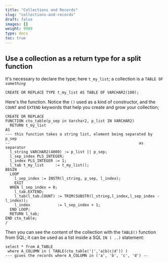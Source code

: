 ```yaml
---
title: "Collections and Records"
slug: "collections-and-records"
draft: false
images: []
weight: 9989
type: docs
toc: true
---
```


## Use a collection as a return type for a split function
It's necessary to declare the type; here `t_my_list`; a collection is a `TABLE OF` *``something``*

    CREATE OR REPLACE TYPE t_my_list AS TABLE OF VARCHAR2(100);

Here's the function. Notice the `()` used as a kind of constructor, and the `COUNT` and `EXTEND` keywords that help you create and grow your collection;

    CREATE OR REPLACE
    FUNCTION cto_table(p_sep in Varchar2, p_list IN VARCHAR2)
      RETURN t_my_list
    AS
    --- this function takes a string list, element being separated by p_sep
    --                                                         as separator
      l_string VARCHAR2(4000) := p_list || p_sep;
      l_sep_index PLS_INTEGER;
      l_index PLS_INTEGER := 1;
      l_tab t_my_list     := t_my_list();
    BEGIN
      LOOP
        l_sep_index := INSTR(l_string, p_sep, l_index);
        EXIT
      WHEN l_sep_index = 0;
        l_tab.EXTEND;
        l_tab(l_tab.COUNT) := TRIM(SUBSTR(l_string,l_index,l_sep_index - l_index));
        l_index            := l_sep_index + 1;
      END LOOP;
      RETURN l_tab;
    END cto_table;
    /

Then you can see the content of the collection with the `TABLE()` function from SQL; it can be used as a list inside a SQL `IN ( ..)` statement:

    select * from A_TABLE 
     where A_COLUMN in ( TABLE(cto_table('|','a|b|c|d')) )
    --- gives the records where A_COLUMN in ('a', 'b', 'c', 'd') --


